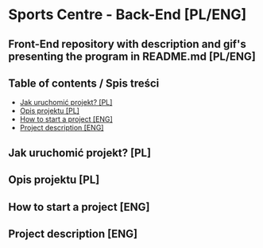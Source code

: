 # Sports Centre - Back-End [PL/ENG]
## Front-End repository with description and gif's presenting the program in README.md [PL/ENG]
## Table of contents / Spis treści
* [Jak uruchomić projekt? [PL]](#uruchomienie)
* [Opis projektu [PL]](#opis)
* [How to start a project [ENG]](#start)
* [Project description [ENG]](#description)
## Jak uruchomić projekt? [PL]<a name="uruchomienie"></a>
## Opis projektu [PL]<a name="opis"></a>
## How to start a project [ENG]<a name="start"></a>
## Project description [ENG]<a name="description"></a>
